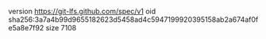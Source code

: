 version https://git-lfs.github.com/spec/v1
oid sha256:3a7a4b99d9655182623d5458ad4c5947199920395158ab2a674af0fe5a8e7f92
size 7108
